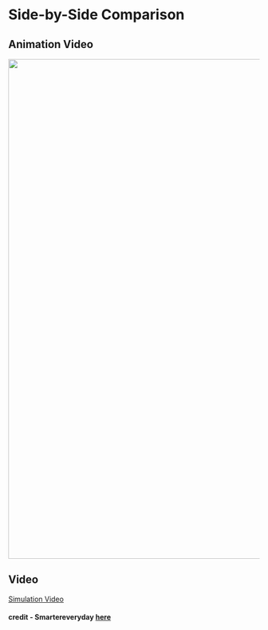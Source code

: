 # Side-by-Side Comparison

## Animation Video

<p align="center">
  <img src="https://github.com/Rishit-katiyar/cicada-tymbal-simulation/assets/167756997/96ce14cc-1f99-4b11-a81f-26b5f5bc0666" width="1000" >
</p>

## Video 

[Simulation Video](https://github.com/Rishit-katiyar/cicada-tymbal-simulation/assets/167756997/f578e651-1ad4-49e1-bf3c-a7861e520e29)

#### credit - Smartereveryday [here](https://youtu.be/TWc48iVC8u8?si=yi0SQn6bjE9gJiJg&t=833)
